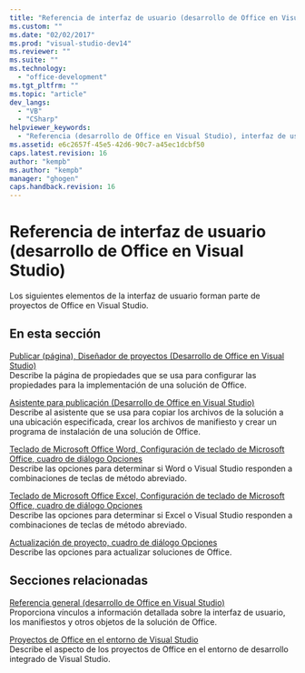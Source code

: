 ```yaml
---
title: "Referencia de interfaz de usuario (desarrollo de Office en Visual Studio)"
ms.custom: ""
ms.date: "02/02/2017"
ms.prod: "visual-studio-dev14"
ms.reviewer: ""
ms.suite: ""
ms.technology: 
  - "office-development"
ms.tgt_pltfrm: ""
ms.topic: "article"
dev_langs: 
  - "VB"
  - "CSharp"
helpviewer_keywords: 
  - "Referencia (desarrollo de Office en Visual Studio), interfaz de usuario"
ms.assetid: e6c2657f-45e5-42d6-90c7-a45ec1dcbf50
caps.latest.revision: 16
author: "kempb"
ms.author: "kempb"
manager: "ghogen"
caps.handback.revision: 16
---
```

# Referencia de interfaz de usuario (desarrollo de Office en Visual Studio)
  Los siguientes elementos de la interfaz de usuario forman parte de proyectos de Office en Visual Studio.  
  
## En esta sección  
 [Publicar &#40;página&#41;, Diseñador de proyectos &#40;Desarrollo de Office en Visual Studio&#41;](../vsto/publish-page-project-designer-office-development-in-visual-studio.md)  
 Describe la página de propiedades que se usa para configurar las propiedades para la implementación de una solución de Office.  
  
 [Asistente para publicación &#40;Desarrollo de Office en Visual Studio&#41;](../vsto/publish-wizard-office-development-in-visual-studio.md)  
 Describe al asistente que se usa para copiar los archivos de la solución a una ubicación especificada, crear los archivos de manifiesto y crear un programa de instalación de una solución de Office.  
  
 [Teclado de Microsoft Office Word, Configuración de teclado de Microsoft Office, cuadro de diálogo Opciones](../vsto/microsoft-office-word-keyboard-microsoft-office-keyboard-settings-options-dialog-box.md)  
 Describe las opciones para determinar si Word o Visual Studio responden a combinaciones de teclas de método abreviado.  
  
 [Teclado de Microsoft Office Excel, Configuración de teclado de Microsoft Office, cuadro de diálogo Opciones](../vsto/microsoft-office-excel-keyboard-microsoft-office-keyboard-settings-options-dialog-box.md)  
 Describe las opciones para determinar si Excel o Visual Studio responden a combinaciones de teclas de método abreviado.  
  
 [Actualización de proyecto, cuadro de diálogo Opciones](../vsto/project-upgrade-options-dialog-box.md)  
 Describe las opciones para actualizar soluciones de Office.  
  
## Secciones relacionadas  
 [Referencia general &#40;desarrollo de Office en Visual Studio&#41;](../vsto/general-reference-office-development-in-visual-studio.md)  
 Proporciona vínculos a información detallada sobre la interfaz de usuario, los manifiestos y otros objetos de la solución de Office.  
  
 [Proyectos de Office en el entorno de Visual Studio](../vsto/office-projects-in-the-visual-studio-environment.md)  
 Describe el aspecto de los proyectos de Office en el entorno de desarrollo integrado de Visual Studio.  
  
  